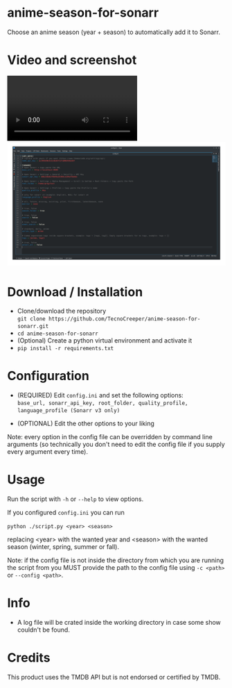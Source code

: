 # anime-season-for-sonarr
Choose an anime season (year + season) to automatically add it to Sonarr.

# Video and screenshot
![Video1](https://raw.githubusercontent.com/TecnoCreeper/anime-season-for-sonarr/main/media/video1-2023-08-30_09.58.49.mp4)
![Screenshot1](https://raw.githubusercontent.com/TecnoCreeper/anime-season-for-sonarr/main/media/screenshot1.png)

# Download / Installation
- Clone/download the repository  
`git clone https://github.com/TecnoCreeper/anime-season-for-sonarr.git`
- `cd anime-season-for-sonarr`
- (Optional) Create a python virtual environment and activate it
- `pip install -r requirements.txt`

# Configuration
- (REQUIRED) Edit `config.ini` and set the following options:  
`base_url, sonarr_api_key, root_folder, quality_profile, language_profile (Sonarr v3 only)`

- (OPTIONAL) Edit the other options to your liking

Note: every option in the config file can be overridden by command line arguments (so technically you don't need to edit the config file if you supply every argument every time).

# Usage
Run the script with `-h` or `--help` to view options.

If you configured `config.ini` you can run

`python ./script.py <year> <season>`

replacing \<year> with the wanted year and \<season> with the wanted season (winter, spring, summer or fall).

Note: if the config file is not inside the directory from which you are running the script from you MUST provide the path to the config file using `-c <path>` or `--config <path>`.

# Info
- A log file will be crated inside the working directory in case some show couldn't be found.

# Credits
This product uses the TMDB API but is not endorsed or certified by TMDB.
